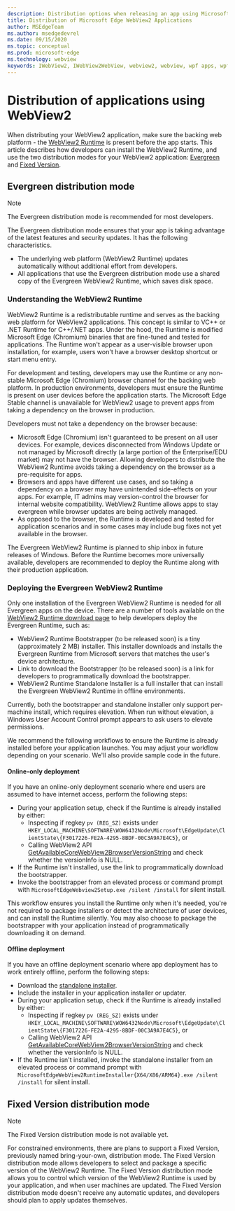 ```yaml
---
description: Distribution options when releasing an app using Microsoft Edge WebView2
title: Distribution of Microsoft Edge WebView2 Applications
author: MSEdgeTeam
ms.author: msedgedevrel
ms.date: 09/15/2020
ms.topic: conceptual
ms.prod: microsoft-edge
ms.technology: webview
keywords: IWebView2, IWebView2WebView, webview2, webview, wpf apps, wpf, edge, ICoreWebView2, ICoreWebView2Host, browser control, edge html
---
```


# Distribution of applications using WebView2  

When distributing your WebView2 application, make sure the backing web platform - the [WebView2 Runtime](#understanding-the-webview2-runtime) is present before the app starts. This article describes how developers can install the WebView2 Runtime, and use the two distribution modes for your WebView2 application:  [Evergreen](#evergreen-distribution-mode) and [Fixed Version](#fixed-version-distribution-mode).  

## Evergreen distribution mode  

> [!NOTE]
> The Evergreen distribution mode is recommended for most developers.  

The Evergreen distribution mode ensures that your app is taking advantage of the latest features and security updates.  It has the following characteristics.  

*   The underlying web platform (WebView2 Runtime) updates automatically without additional effort from developers.  
*   All applications that use the Evergreen distribution mode use a shared copy of the Evergreen WebView2 Runtime, which saves disk space.  

### Understanding the WebView2 Runtime  

WebView2 Runtime is a redistributable runtime and serves as the backing web platform for WebView2 applications. This concept is similar to VC++ or .NET Runtime for C++/.NET apps. Under the hood, the Runtime is modified Microsoft Edge (Chromium) binaries that are fine-tuned and tested for applications. The Runtime won't appear as a user-visible browser upon installation, for example, users won't have a browser desktop shortcut or start menu entry.

For development and testing, developers may use the Runtime or any non-stable Microsoft Edge (Chromium) browser channel for the backing web platform. In production environments, developers must ensure the Runtime is present on user devices before the application starts. The Microsoft Edge Stable channel is unavailable for WebView2 usage to prevent apps from taking a dependency on the browser in production. 

Developers must not take a dependency on the browser because:

* Microsoft Edge (Chromium) isn't guaranteed to be present on all user devices. For example, devices disconnected from Windows Update or not managed by Microsoft directly (a large portion of the Enterprise/EDU market) may not have the browser. Allowing developers to distribute the WebView2 Runtime avoids taking a dependency on the browser as a pre-requisite for apps.
* Browsers and apps have different use cases, and so taking a dependency on a browser may have unintended side-effects on your apps. For example, IT admins may version-control the browser for internal website compatibility. WebView2 Runtime allows apps to stay evergreen while browser updates are being actively managed.
* As opposed to the browser, the Runtime is developed and tested for application scenarios and in some cases may include bug fixes not yet available in the browser.


The Evergreen WebView2 Runtime is planned to ship inbox in future releases of Windows. Before the Runtime becomes more universally available, developers are recommended to deploy the Runtime along with their production application.

### Deploying the Evergreen WebView2 Runtime

Only one installation of the Evergreen WebView2 Runtime is needed for all Evergreen apps on the device. There are a number of tools available on the [WebView2 Runtime download page][Webview2Installer] to help developers deploy the Evergreen Runtime, such as:

* WebView2 Runtime Bootstrapper (to be released soon) is a tiny (approximately 2 MB) installer. This installer downloads and installs the Evergreen Runtime from Microsoft servers that matches the user's device architecture.
* Link to download the Bootstrapper (to be released soon) is a link for developers to programmatically download the bootstrapper.
* WebView2 Runtime Standalone Installer is a full installer that can install the Evergreen WebView2 Runtime in offline environments.

Currently, both the bootstrapper and standalone installer only support per-machine install, which requires elevation. When run without elevation, a Windows User Account Control prompt appears to ask users to elevate permissions.

We recommend the following workflows to ensure the Runtime is already installed before your application launches. You may adjust your workflow depending on your scenario. We'll also provide sample code in the future.

#### Online-only deployment

If you have an online-only deployment scenario where end users are assumed to have internet access, perform the following steps:

* During your application setup, check if the Runtime is already installed by either:
    * Inspecting if regkey `pv (REG_SZ)` exists under `HKEY_LOCAL_MACHINE\SOFTWARE\WOW6432Node\Microsoft\EdgeUpdate\ClientState\{F3017226-FE2A-4295-8BDF-00C3A9A7E4C5}`, or
    * Calling WebView2 API [GetAvailableCoreWebView2BrowserVersionString](../reference/win32/0-9-622/webview2-idl.md#getavailablecorewebview2browserversionstring) and check whether the versionInfo is NULL.
* If the Runtime isn't installed, use the link to programmatically download the bootstrapper.
* Invoke the bootstrapper from an elevated process or command prompt with `MicrosoftEdgeWebview2Setup.exe /silent /install` for silent install. 

This workflow ensures you install the Runtime only when it's needed, you're not required to package installers or detect the architecture of user devices, and can install the Runtime silently. You may also choose to package the bootstrapper with your application instead of programmatically downloading it on demand.

#### Offline deployment

If you have an offline deployment scenario where app deployment has to work entirely offline, perform the following steps:

* Download the [standalone installer][Webview2Installer].
* Include the installer in your application installer or updater.  
* During your application setup, check if the Runtime is already installed by either:
    * Inspecting if regkey `pv (REG_SZ)` exists under `HKEY_LOCAL_MACHINE\SOFTWARE\WOW6432Node\Microsoft\EdgeUpdate\ClientState\{F3017226-FE2A-4295-8BDF-00C3A9A7E4C5}`, or
    * Calling WebView2 API [GetAvailableCoreWebView2BrowserVersionString](../reference/win32/0-9-622/webview2-idl.md#getavailablecorewebview2browserversionstring) and check whether the versionInfo is NULL.
* If the Runtime isn't installed, invoke the standalone installer from an elevated process or command prompt with `MicrosoftEdgeWebView2RuntimeInstaller{X64/X86/ARM64}.exe /silent /install` for silent install. 

## Fixed Version distribution mode  

> [!NOTE]
> The Fixed Version distribution mode is not available yet.  

For constrained environments, there are plans to support a Fixed Version, previously named bring-your-own, distribution mode. The Fixed Version distribution mode allows developers to select and package a specific version of the WebView2 Runtime. The Fixed Version distribution mode allows you to control which version of the WebView2 Runtime is used by your application, and when user machines are updated. The Fixed Version distribution mode doesn't receive any automatic updates, and developers should plan to apply updates themselves.  


<!-- links -->  

[ConceptsVersioning]: ./versioning.md "Understanding browser versions and WebView2 | Microsoft Docs"  

[ReferenceWin3209622WebviewIdl]: ../reference/win32/0-9-622/webview2-idl.md  "Globals | Microsoft Docs"  

[Webview2Installer]: https://developer.microsoft.com/microsoft-edge/webview2 "WebView2 Installer"  
